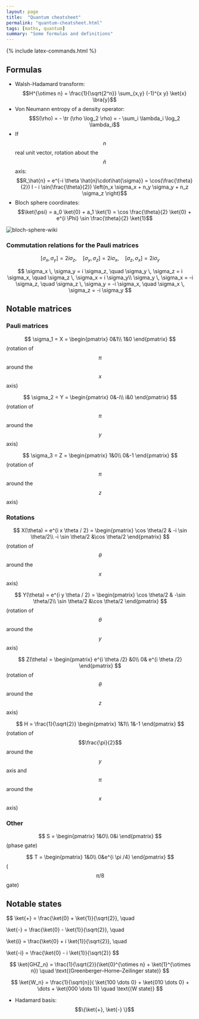 ```yaml
---
layout: page
title:  "Quantum cheatsheet"
permalink: "quantum-cheatsheet.html"
tags: [maths, quantum]
summary: "Some formulas and definitions"
---
```

{% include latex-commands.html %}

## Formulas
* Walsh-Hadamard transform: $$H^{\otimes n} = \frac{1}{\sqrt{2^n}} \sum_{x,y} (-1)^{x y} \ket{x} \bra{y}$$
* Von Neumann entropy of a density operator: $$S(\rho) = - \tr (\rho \log_2 \rho) = - \sum_i \lambda_i \log_2 \lambda_i$$
* If $$n$$ real unit vector, rotation about the $$\hat{n}$$ axis: $$R_\hat{n} = e^{-i \theta \hat{n}\cdot\hat{\sigma}} = \cos(\frac{\theta}{2}) I - i \sin(\frac{\theta}{2}) \left(n_x \sigma_x + n_y \sigma_y + n_z \sigma_z \right)$$
* Bloch sphere coordinates: $$\ket{\psi} = a_0 \ket{0} + a_1 \ket{1} = \cos \frac{\theta}{2} \ket{0} + e^{i \Phi} \sin \frac{\theta}{2} \ket{1}$$

![bloch-sphere-wiki](https://upload.wikimedia.org/wikipedia/commons/thumb/f/f4/Bloch_Sphere.svg/423px-Bloch_Sphere.svg.png)

### Commutation relations for the Pauli matrices

$$
[\sigma_x, \sigma_y] = 2i \sigma_z, \quad [\sigma_y, \sigma_z] = 2i \sigma_x, \quad [\sigma_z, \sigma_x] = 2i \sigma_y
$$

$$
\sigma_x \, \sigma_y = i \sigma_z, \quad \sigma_y \, \sigma_z = i \sigma_x, \quad \sigma_z \, \sigma_x = i \sigma_y\\
\sigma_y \, \sigma_x = -i \sigma_z, \quad \sigma_z \, \sigma_y = -i \sigma_x, \quad \sigma_x \, \sigma_z = -i \sigma_y
$$


## Notable matrices
### Pauli matrices
$$ \sigma_1 = X =
\begin{pmatrix}
0&1\\
1&0
\end{pmatrix}
$$ (rotation of $$\pi$$ around the $$x$$ axis)

$$ \sigma_2 = Y =
\begin{pmatrix}
0&-i\\
i&0
\end{pmatrix}
$$ (rotation of $$\pi$$ around the $$y$$ axis)

$$ \sigma_3 = Z =
\begin{pmatrix}
1&0\\
0&-1
\end{pmatrix}
$$ (rotation of $$\pi$$ around the $$z$$ axis)


### Rotations
$$ X(\theta) = e^{i x \theta / 2} =
\begin{pmatrix}
\cos \theta/2 & -i \sin \theta/2\\
-i \sin \theta/2 &\cos \theta/2
\end{pmatrix}
$$ (rotation of $$\theta$$ around the $$x$$ axis)

$$ Y(\theta) = e^{i y \theta / 2} =
\begin{pmatrix}
\cos \theta/2 & -\sin \theta/2\\
\sin \theta/2 &\cos \theta/2
\end{pmatrix}
$$ (rotation of $$\theta$$ around the $$y$$ axis)

$$ Z(\theta) =
\begin{pmatrix}
e^{i \theta /2} &0\\
0& e^{i \theta /2}
\end{pmatrix}
$$ (rotation of $$\theta$$ around the $$z$$ axis)

$$ H =  \frac{1}{\sqrt{2}}
\begin{pmatrix}
1&1\\
1&-1
\end{pmatrix}
$$ (rotation of $$\frac{\pi}{2}$$ around the $$y$$ axis and $$\pi$$ around the $$x$$ axis)

### Other
$$ S =
\begin{pmatrix}
1&0\\
0&i
\end{pmatrix}
$$ (phase gate)

$$ T =
\begin{pmatrix}
1&0\\
0&e^{i \pi /4}
\end{pmatrix}
$$ ($$\pi/8$$ gate)


## Notable states

$$
\ket{+} = \frac{\ket{0} + \ket{1}}{\sqrt{2}}, \quad

\ket{-} = \frac{\ket{0} - \ket{1}}{\sqrt{2}}, \quad

\ket{i} = \frac{\ket{0} + i \ket{1}}{\sqrt{2}}, \quad

\ket{-i} = \frac{\ket{0} - i \ket{1}}{\sqrt{2}}
$$

$$
\ket{GHZ_n} = \frac{1}{\sqrt{2}}(\ket{0}^{\otimes n} + \ket{1}^{\otimes n}) \quad \text{(Greenberger–Horne–Zeilinger state)}
$$

$$
\ket{W_n} = \frac{1}{\sqrt{n}}( \ket{100 \dots 0} + \ket{010 \dots 0} + \dots + \ket{000 \dots 1}) \quad \text{(W state)}
$$

* Hadamard basis: $$\{\ket{+}, \ket{-} \}$$
